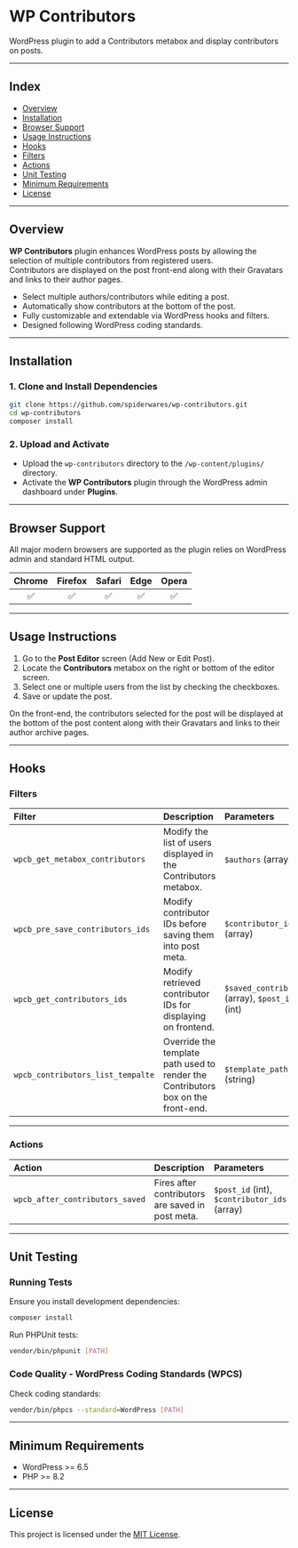 # WP Contributors

WordPress plugin to add a Contributors metabox and display contributors on posts.

---

## Index
- [Overview](#overview)
- [Installation](#installation)
- [Browser Support](#browser-support)
- [Usage Instructions](#usage-instructions)
- [Hooks](#hooks)
- [Filters](#filters)
- [Actions](#actions)
- [Unit Testing](#unit-testing)
- [Minimum Requirements](#minimum-requirements)
- [License](#license)

---

## Overview

**WP Contributors** plugin enhances WordPress posts by allowing the selection of multiple contributors from registered users.  
Contributors are displayed on the post front-end along with their Gravatars and links to their author pages.

- Select multiple authors/contributors while editing a post.
- Automatically show contributors at the bottom of the post.
- Fully customizable and extendable via WordPress hooks and filters.
- Designed following WordPress coding standards.

---

## Installation

### 1. Clone and Install Dependencies

```bash
git clone https://github.com/spiderwares/wp-contributors.git
cd wp-contributors
composer install
```

### 2. Upload and Activate

- Upload the `wp-contributors` directory to the `/wp-content/plugins/` directory.
- Activate the **WP Contributors** plugin through the WordPress admin dashboard under **Plugins**.

---

## Browser Support

All major modern browsers are supported as the plugin relies on WordPress admin and standard HTML output.

| Chrome | Firefox | Safari | Edge | Opera |
|:------:|:-------:|:------:|:----:|:-----:|
|  ✅    |   ✅    |   ✅   | ✅   |  ✅   |

---

## Usage Instructions

1. Go to the **Post Editor** screen (Add New or Edit Post).
2. Locate the **Contributors** metabox on the right or bottom of the editor screen.
3. Select one or multiple users from the list by checking the checkboxes.
4. Save or update the post.

On the front-end, the contributors selected for the post will be displayed at the bottom of the post content along with their Gravatars and links to their author archive pages.

---

## Hooks

### Filters

| Filter | Description | Parameters |
|:------|:-------------|:-----------|
| `wpcb_get_metabox_contributors` | Modify the list of users displayed in the Contributors metabox. | `$authors` (array) |
| `wpcb_pre_save_contributors_ids` | Modify contributor IDs before saving them into post meta. | `$contributor_ids` (array) |
| `wpcb_get_contributors_ids` | Modify retrieved contributor IDs for displaying on frontend. | `$saved_contributors` (array), `$post_id` (int) |
| `wpcb_contributors_list_tempalte` | Override the template path used to render the Contributors box on the front-end. | `$template_path` (string) |

---

### Actions

| Action | Description | Parameters |
|:-------|:------------|:------------|
| `wpcb_after_contributors_saved` | Fires after contributors are saved in post meta. | `$post_id` (int), `$contributor_ids` (array) |

---

## Unit Testing

### Running Tests

Ensure you install development dependencies:
```bash
composer install
```

Run PHPUnit tests:

```bash
vendor/bin/phpunit [PATH]
```

### Code Quality - WordPress Coding Standards (WPCS)

Check coding standards:

```bash
vendor/bin/phpcs --standard=WordPress [PATH]
```
---

## Minimum Requirements

- WordPress >= 6.5
- PHP >= 8.2

---

## License

This project is licensed under the [MIT License](https://opensource.org/licenses/MIT).
